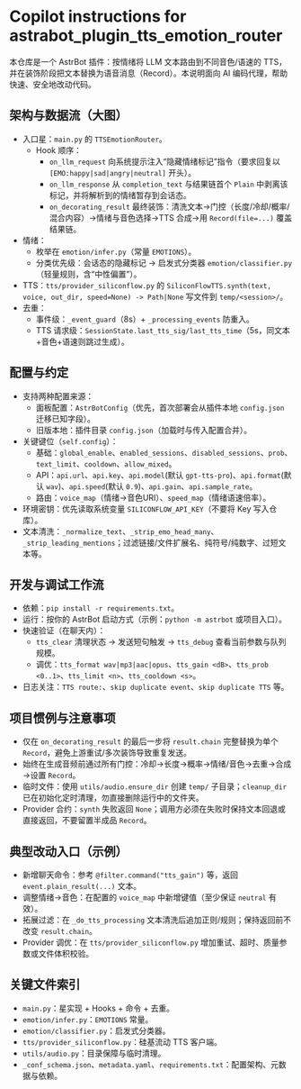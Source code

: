 # Copilot instructions for astrabot_plugin_tts_emotion_router

本仓库是一个 AstrBot 插件：按情绪将 LLM 文本路由到不同音色/语速的 TTS，并在装饰阶段把文本替换为语音消息（Record）。本说明面向 AI 编码代理，帮助快速、安全地改动代码。

## 架构与数据流（大图）
- 入口星：`main.py` 的 `TTSEmotionRouter`。
  - Hook 顺序：
    - `on_llm_request` 向系统提示注入“隐藏情绪标记”指令（要求回复以 `[EMO:happy|sad|angry|neutral]` 开头）。
    - `on_llm_response` 从 `completion_text` 与结果链首个 `Plain` 中剥离该标记，并将解析到的情绪暂存到会话态。
    - `on_decorating_result` 最终装饰：清洗文本→门控（长度/冷却/概率/混合内容）→情绪与音色选择→TTS 合成→用 `Record(file=...)` 覆盖结果链。
- 情绪：
  - 枚举在 `emotion/infer.py`（常量 `EMOTIONS`）。
  - 分类优先级：会话态的隐藏标记 → 启发式分类器 `emotion/classifier.py`（轻量规则，含“中性偏置”）。
- TTS：`tts/provider_siliconflow.py` 的 `SiliconFlowTTS.synth(text, voice, out_dir, speed=None) -> Path|None` 写文件到 `temp/<session>/`。
- 去重：
  - 事件级：`_event_guard`（8s）+ `_processing_events` 防重入。
  - TTS 请求级：`SessionState.last_tts_sig/last_tts_time`（5s，同文本+音色+语速则跳过生成）。

## 配置与约定
- 支持两种配置来源：
  - 面板配置：`AstrBotConfig`（优先，首次部署会从插件本地 `config.json` 迁移已知字段）。
  - 旧版本地：插件目录 `config.json`（加载时与传入配置合并）。
- 关键键位（`self.config`）：
  - 基础：`global_enable`、`enabled_sessions`、`disabled_sessions`、`prob`、`text_limit`、`cooldown`、`allow_mixed`。
  - API：`api.url`、`api.key`、`api.model`(默认 `gpt-tts-pro`)、`api.format`(默认 `wav`)、`api.speed`(默认 `0.9`)、`api.gain`、`api.sample_rate`。
  - 路由：`voice_map`（情绪→音色URI）、`speed_map`（情绪语速倍率）。
- 环境密钥：优先读取系统变量 `SILICONFLOW_API_KEY`（不要将 Key 写入仓库）。
- 文本清洗：`_normalize_text`、`_strip_emo_head_many`、`_strip_leading_mentions`；过滤链接/文件扩展名、纯符号/纯数字、过短文本等。

## 开发与调试工作流
- 依赖：`pip install -r requirements.txt`。
- 运行：按你的 AstrBot 启动方式（示例：`python -m astrbot` 或项目入口）。
- 快速验证（在聊天内）：
  - `tts_clear` 清理状态 → 发送短句触发 → `tts_debug` 查看当前参数与队列规模。
  - 调优：`tts_format wav|mp3|aac|opus`、`tts_gain <dB>`、`tts_prob <0..1>`、`tts_limit <n>`、`tts_cooldown <s>`。
- 日志关注：`TTS route:`、`skip duplicate event`、`skip duplicate TTS` 等。

## 项目惯例与注意事项
- 仅在 `on_decorating_result` 的最后一步将 `result.chain` 完整替换为单个 `Record`，避免上游重试/多次装饰导致重复发送。
- 始终在生成音频前通过所有门控：冷却→长度→概率→情绪/音色→去重→合成→设置 `Record`。
- 临时文件：使用 `utils/audio.ensure_dir` 创建 `temp/` 子目录；`cleanup_dir` 已在初始化定时清理，勿直接删除运行中的文件夹。
- Provider 合约：`synth` 失败返回 `None`；调用方必须在失败时保持文本回退或直接返回，不要留置半成品 `Record`。

## 典型改动入口（示例）
- 新增聊天命令：参考 `@filter.command("tts_gain")` 等，返回 `event.plain_result(...)` 文本。
- 调整情绪→音色：在配置的 `voice_map` 中新增键值（至少保证 `neutral` 有效）。
- 拓展过滤：在 `_do_tts_processing` 文本清洗后追加正则/规则；保持返回前不改变 `result.chain`。
- Provider 调优：在 `tts/provider_siliconflow.py` 增加重试、超时、质量参数或文件体积校验。

## 关键文件索引
- `main.py`：星实现 + Hooks + 命令 + 去重。
- `emotion/infer.py`：`EMOTIONS` 常量。
- `emotion/classifier.py`：启发式分类器。
- `tts/provider_siliconflow.py`：硅基流动 TTS 客户端。
- `utils/audio.py`：目录保障与临时清理。
- `_conf_schema.json`、`metadata.yaml`、`requirements.txt`：配置架构、元数据与依赖。
